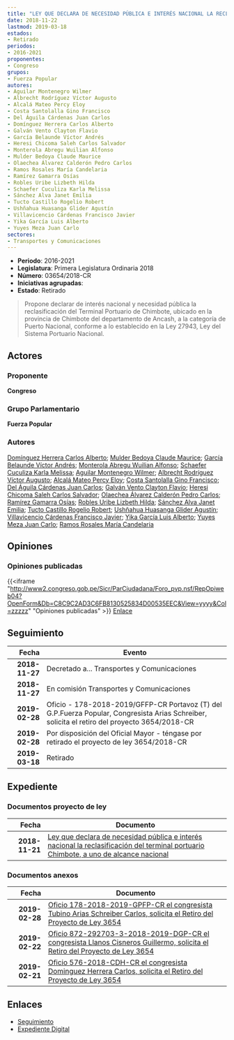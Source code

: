 ```yaml
---
title: "LEY QUE DECLARA DE NECESIDAD PÚBLICA E INTERÉS NACIONAL LA RECLASIFICACIÓN DEL TERMINAL PORTUARIO DE CHIMBOTE, A UNO DE ALCANCE NACIONAL"
date: 2018-11-22
lastmod: 2019-03-18
estados:
- Retirado
periodos:
- 2016-2021
proponentes:
- Congreso
grupos:
- Fuerza Popular
autores:
- Aguilar Montenegro Wilmer
- Albrecht Rodríguez Víctor Augusto
- Alcalá Mateo Percy Eloy
- Costa Santolalla Gino Francisco
- Del Águila Cárdenas Juan Carlos
- Domínguez Herrera Carlos Alberto
- Galván Vento Clayton Flavio
- García Belaunde Víctor Andrés
- Heresi Chicoma Saleh Carlos Salvador
- Monterola Abregu Wuilian Alfonso
- Mulder Bedoya Claude Maurice
- Olaechea Álvarez Calderón Pedro Carlos
- Ramos Rosales María Candelaria
- Ramírez Gamarra Osías
- Robles Uribe Lizbeth Hilda
- Schaefer Cuculiza Karla Melissa
- Sánchez Alva Janet Emilia
- Tucto Castillo Rogelio Robert
- Ushñahua Huasanga Glider Agustín
- Villavicencio Cárdenas Francisco Javier
- Yika García Luis Alberto
- Yuyes Meza Juan Carlo
sectores:
- Transportes y Comunicaciones
---
```

- **Periodo**: 2016-2021
- **Legislatura**: Primera Legislatura Ordinaria 2018
- **Número**: 03654/2018-CR
- **Iniciativas agrupadas**: 
- **Estado**: Retirado

> Propone declarar de interés nacional y necesidad pública la reclasificación del Terminal Portuario de Chimbote, ubicado en la provincia de Chimbote del departamento de Ancash, a la categoría de Puerto Nacional, conforme a lo establecido en la Ley 27943, Ley del Sistema Portuario Nacional.


## Actores

### Proponente

**Congreso**

### Grupo Parlamentario

**Fuerza Popular**

### Autores

[Domínguez Herrera Carlos Alberto](mailto:mailto:cdominguez@congreso.gob.pe); [Mulder Bedoya Claude Maurice](mailto:mailto:mmulder@congreso.gob.pe); [García Belaunde Víctor Andrés](mailto:mailto:vgarciabelaunde@congreso.gob.pe); [Monterola Abregu Wuilian Alfonso](mailto:mailto:wmonterola@congreso.gob.pe); [Schaefer Cuculiza Karla Melissa](mailto:mailto:kschaefer@congreso.gob.pe); [Aguilar Montenegro Wilmer](mailto:mailto:waguilar@congreso.gob.pe); [Albrecht Rodríguez Víctor Augusto](mailto:mailto:valbrecht@congreso.gob.pe); [Alcalá Mateo Percy Eloy](mailto:mailto:palcala@congreso.gob.pe); [Costa Santolalla Gino Francisco](mailto:mailto:gcosta@congreso.gob.pe); [Del Águila Cárdenas Juan Carlos](mailto:mailto:jdelaguila@congreso.gob.pe); [Galván Vento Clayton Flavio](mailto:mailto:cgalvan@congreso.gob.pe); [Heresi Chicoma Saleh Carlos Salvador](mailto:mailto:sheresi@congreso.gob.pe); [Olaechea Álvarez Calderón Pedro Carlos](mailto:mailto:polaechea@congreso.gob.pe); [Ramírez Gamarra Osías](mailto:mailto:oramirez@congreso.gob.pe); [Robles Uribe Lizbeth Hilda](mailto:mailto:lroblesu@congreso.gob.pe); [Sánchez Alva Janet Emilia](mailto:mailto:jsancheza@congreso.gob.pe); [Tucto Castillo Rogelio Robert](mailto:mailto:rtucto@congreso.gob.pe); [Ushñahua Huasanga Glider Agustín](mailto:mailto:gushnahua@congreso.gob.pe); [Villavicencio Cárdenas Francisco Javier](mailto:mailto:fvillavicencio@congreso.gob.pe); [Yika García Luis Alberto](mailto:mailto:lyika@congreso.gob.pe); [Yuyes Meza Juan Carlo](mailto:mailto:jyuyes@congreso.gob.pe); [Ramos Rosales María Candelaria](mailto:mailto:mramosr@congreso.gob.pe)

## Opiniones

### Opiniones publicadas

{{<iframe "http://www2.congreso.gob.pe/Sicr/ParCiudadana/Foro_pvp.nsf/RepOpiweb04?OpenForm&Db=C8C9C2AD3C6FB8130525834D00535EEC&View=yyyy&Col=zzzzz" "Opiniones publicadas" >}}
[Enlace](http://www2.congreso.gob.pe/Sicr/ParCiudadana/Foro_pvp.nsf/RepOpiweb04?OpenForm&Db=C8C9C2AD3C6FB8130525834D00535EEC&View=yyyy&Col=zzzzz)


## Seguimiento

| Fecha | Evento |
|------:|--------|
| **2018-11-27** | Decretado a... Transportes y Comunicaciones |
| **2018-11-27** | En comisión Transportes y Comunicaciones |
| **2019-02-28** | Oficio - 178-2018-2019/GFFP-CR Portavoz (T) del G.P.Fuerza Popular, Congresista Arias Schreiber, solicita el retiro del proyecto 3654/2018-CR |
| **2019-02-28** | Por disposición del Oficial Mayor - téngase por retirado el proyecto de ley 3654/2018-CR |
| **2019-03-18** | Retirado |

## Expediente

### Documentos proyecto de ley

| Fecha | Documento |
|------:|-----------|
| **2018-11-21** | [Ley que declara de necesidad pública e interés nacional la reclasificación del terminal portuario Chimbote, a uno de alcance nacional](http://www.leyes.congreso.gob.pe/Documentos/2016_2021/Proyectos_de_Ley_y_de_Resoluciones_Legislativas/PL0365420181121..pdf) |

### Documentos anexos

| Fecha | Documento |
|------:|-----------|
| **2019-02-28** | [Oficio 178-2018-2019-GPFP-CR el congresista Tubino Arias Schreiber Carlos, solicita el Retiro del Proyecto de Ley 3654](http://www.leyes.congreso.gob.pe/Documentos/2016_2021/Retiro_de_Proyecto/OFICIO-178-2018-2019-GPFP-CR.pdf) |
| **2019-02-22** | [Oficio 872-292703-3-2018-2019-DGP-CR el congresista Llanos Cisneros Guillermo, solicita el Retiro del Proyecto de Ley 3654](http://www.leyes.congreso.gob.pe/Documentos/2016_2021/Retiro_de_Proyecto/OFICIO-872-292703-3-2018-2019-DGP-CR.pdf) |
| **2019-02-21** | [Oficio 576-2018-CDH-CR el congresista Dominguez Herrera Carlos, solicita el Retiro del Proyecto de Ley 3654](http://www.leyes.congreso.gob.pe/Documentos/2016_2021/Retiro_de_Proyecto/OFICIO-576-2018-CDH-CR.pdf) |

## Enlaces

- [Seguimiento](http://www2.congreso.gob.pe/Sicr/TraDocEstProc/CLProLey2016.nsf/f7fff46988ca05b1052578e100829cc7/490451e570dec2540525834d00637906?OpenDocument)
- [Expediente Digital](http://www2.congreso.gob.pe/Sicr/TraDocEstProc/Expvirt_2011.nsf/visbusqptramdoc1621/03654?opendocument)

